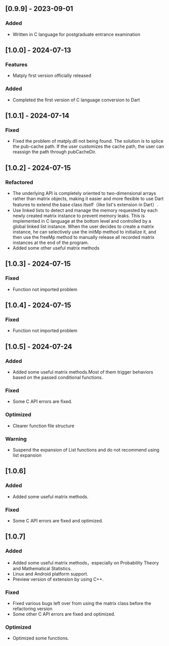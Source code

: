 ## [0.9.9] - 2023-09-01
### Added
- Written in C language for postgraduate entrance examination

## [1.0.0] - 2024-07-13
### Features
- Matply first version officially released

### Added
- Completed the first version of C language conversion to Dart

## [1.0.1] - 2024-07-14
### Fixed
- Fixed the problem of matply.dll not being found. The solution is to splice the pub-cache path. If the user customizes the cache path, the user can reassign the path through pubCacheDir.

## [1.0.2] - 2024-07-15
### Refactored
- The underlying API is completely oriented to two-dimensional arrays rather than matrix objects, making it easier and more flexible to use Dart features to extend the base class itself（like list's extension in Dart）.
- Use linked lists to detect and manage the memory requested by each newly created matrix instance to prevent memory leaks. This is implemented in C language at the bottom level and controlled by a global linked list instance. When the user decides to create a matrix instance, he can selectively use the initMp method to initialize it, and then use the freeMp method to manually release all recorded matrix instances at the end of the program.
- Added some other useful matrix methods

## [1.0.3] - 2024-07-15 
### Fixed
- Function not imported problem

## [1.0.4] - 2024-07-15
### Fixed
- Function not imported problem

## [1.0.5] - 2024-07-24
### Added
- Added some useful matrix methods.Most of them trigger behaviors based on the passed conditional functions.

### Fixed
- Some C API errors are fixed.

### Optimized
- Clearer function file structure

### Warning
- Suspend the expansion of List functions and do not recommend using list expansion

## [1.0.6]
### Added
- Added some useful matrix methods.

### Fixed
- Some C API errors are fixed and optimized.

## [1.0.7]
### Added
- Added some useful matrix methods，especially on Probability Theory and Mathematical Statistics.
- Linux and Android platform support.
- Preview version of extension by using C++.

### Fixed
- Fixed various bugs left over from using the matrix class before the refactoring version
- Some other C API errors are fixed and optimized.

### Optimized
- Optimized some functions.